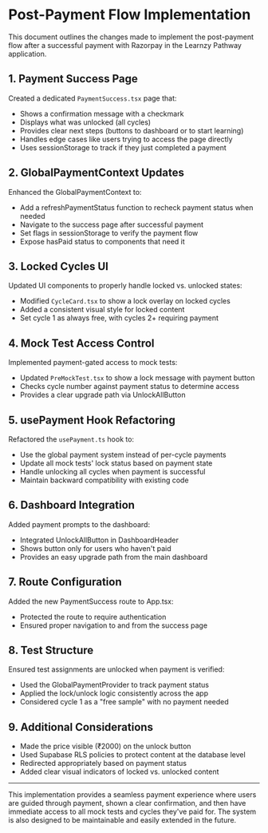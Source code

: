 # Post-Payment Flow Implementation

This document outlines the changes made to implement the post-payment flow after a successful payment with Razorpay in the Learnzy Pathway application.

## 1. Payment Success Page

Created a dedicated `PaymentSuccess.tsx` page that:

- Shows a confirmation message with a checkmark
- Displays what was unlocked (all cycles)
- Provides clear next steps (buttons to dashboard or to start learning)
- Handles edge cases like users trying to access the page directly
- Uses sessionStorage to track if they just completed a payment

## 2. GlobalPaymentContext Updates

Enhanced the GlobalPaymentContext to:

- Add a refreshPaymentStatus function to recheck payment status when needed
- Navigate to the success page after successful payment
- Set flags in sessionStorage to verify the payment flow
- Expose hasPaid status to components that need it

## 3. Locked Cycles UI

Updated UI components to properly handle locked vs. unlocked states:

- Modified `CycleCard.tsx` to show a lock overlay on locked cycles
- Added a consistent visual style for locked content
- Set cycle 1 as always free, with cycles 2+ requiring payment

## 4. Mock Test Access Control

Implemented payment-gated access to mock tests:

- Updated `PreMockTest.tsx` to show a lock message with payment button
- Checks cycle number against payment status to determine access
- Provides a clear upgrade path via UnlockAllButton

## 5. usePayment Hook Refactoring

Refactored the `usePayment.ts` hook to:

- Use the global payment system instead of per-cycle payments
- Update all mock tests' lock status based on payment state
- Handle unlocking all cycles when payment is successful
- Maintain backward compatibility with existing code

## 6. Dashboard Integration

Added payment prompts to the dashboard:

- Integrated UnlockAllButton in DashboardHeader
- Shows button only for users who haven't paid
- Provides an easy upgrade path from the main dashboard

## 7. Route Configuration

Added the new PaymentSuccess route to App.tsx:

- Protected the route to require authentication
- Ensured proper navigation to and from the success page

## 8. Test Structure

Ensured test assignments are unlocked when payment is verified:

- Used the GlobalPaymentProvider to track payment status
- Applied the lock/unlock logic consistently across the app
- Considered cycle 1 as a "free sample" with no payment needed

## 9. Additional Considerations

- Made the price visible (₹2000) on the unlock button
- Used Supabase RLS policies to protect content at the database level
- Redirected appropriately based on payment status
- Added clear visual indicators of locked vs. unlocked content

---

This implementation provides a seamless payment experience where users are guided through payment, shown a clear confirmation, and then have immediate access to all mock tests and cycles they've paid for. The system is also designed to be maintainable and easily extended in the future.
